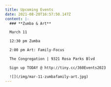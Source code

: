 ```yaml
---
title: Upcoming Events
date: 2021-08-20T16:57:50.147Z
content: |-
  ### **Zumba & Art**

  March 11

  12:30 pm Zumba

  2﻿:00 pm Art: Family-Focus

  T﻿he Congregation | 9321 Rosa Parks Blvd

  Sign up TODAY @ http://tiny.cc/360Events2023

  ![](/img/mar-11-zumbafamily-art.jpg)
---
```

